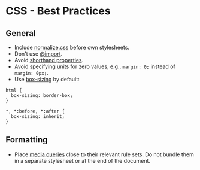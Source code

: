 # CSS - Best Practices

## General

- Include [normalize.css](http://necolas.github.io/normalize.css/) before own stylesheets.
- Don't use [@import](http://www.stevesouders.com/blog/2009/04/09/dont-use-import/).
- Avoid [shorthand properties](http://csswizardry.com/2016/12/css-shorthand-syntax-considered-an-anti-pattern/).
- Avoid specifying units for zero values, e.g., `margin: 0;` instead of `margin: 0px;`.
- Use [box-sizing](https://css-tricks.com/inheriting-box-sizing-probably-slightly-better-best-practice/) by default:

```
html {
  box-sizing: border-box;
}

*, *:before, *:after {
  box-sizing: inherit;
}
```

## Formatting

- Place [media queries](http://codeguide.co/#css-media-queries) close to their relevant rule sets. Do not bundle them in a separate stylesheet or at the end of the document.